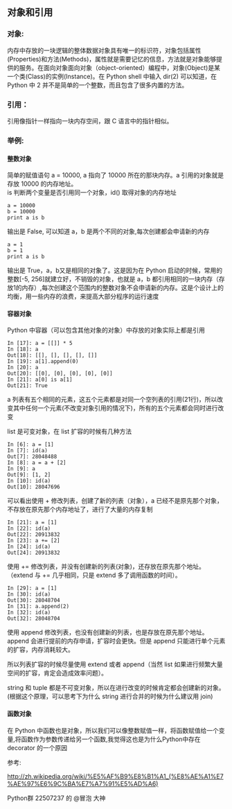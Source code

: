 ## 对象和引用  
### 对象:
内存中存放的一块逻辑的整体数据对象具有唯一的标识符，对象包括属性(Properties)和方法(Methods)，属性就是需要记忆的信息，方法就是对象能够提供的服务。在面向对象面向对象（object-oriented）编程中，对象(Object)是某一个类(Class)的实例(Instance)。在 Python shell 中输入 dir(2)
可以知道，在 Python 中 2 并不是简单的一个整数，而且包含了很多内置的方法。
### 引用：
引用像指针一样指向一块内存空间，跟 C 语言中的指针相似。
### 举例:
#### 整数对象
简单的赋值语句 a = 10000, a 指向了 10000 所在的那块内存。a 引用的对象就是存放 10000 的内存地址。  
is 判断两个变量是否引用同一个对象，id() 取得对象的内存地址  

    a = 10000 
    b = 10000 
    print a is b

输出是 False,  可以知道 a，b 是两个不同的对象,每次创建都会申请新的内存

    a = 1
    b = 1
    print a is b

输出是 True，a，b又是相同的对象了。这是因为在 Python 启动的时候，常用的整数[-5, 256]就建立好，不销毁的对象，也就是 a，b 都引用相同的一块内存（存放1的内存）,每次创建这个范围内的整数对象不会申请新的内存。这是个设计上的均衡，用一些内存的浪费，来提高大部分程序的运行速度
#### 容器对象
Python 中容器（可以包含其他对象的对象）中存放的对象实际上都是引用  

    In [17]: a = [[]] * 5
    In [18]: a
    Out[18]: [[], [], [], [], []]
    In [19]: a[1].append(0)
    In [20]: a
    Out[20]: [[0], [0], [0], [0], [0]]
    In [21]: a[0] is a[1]
    Out[21]: True

a 列表有五个相同的元素，这五个元素都是对同一个空列表的引用(21行)，所以改变其中任何一个元素(不改变对象引用的情况下)，所有的五个元素都会同时进行改变

list 是可变对象，在 list 扩容的时候有几种方法

    In [6]: a = [1]
    In [7]: id(a)
    Out[7]: 28048488
    In [8]: a = a + [2]
    In [9]: a
    Out[9]: [1, 2]
    In [10]: id(a)
    Out[10]: 28047696

可以看出使用 + 修改列表，创建了新的列表（对象），a 已经不是原先那个对象，不存放在原先那个内存地址了，进行了大量的内存复制

    In [21]: a = [1]
    In [22]: id(a)
    Out[22]: 20913832
    In [23]: a += [2]
    In [24]: id(a)
    Out[24]: 20913832

使用 += 修改列表，并没有创建新的列表(对象)，还存放在原先那个地址。（extend 与 += 几乎相同，只是 extend 多了调用函数的时间）。

    In [29]: a = [1]
    In [30]: id(a)
    Out[30]: 28048704
    In [31]: a.append(2)
    In [32]: id(a)
    Out[32]: 28048704

使用 append 修改列表，也没有创建新的列表，也是存放在原先那个地址。append 会进行提前的内存申请，扩容时会更快。但是 append 只能进行单个元素的扩容，内存消耗较大。

所以列表扩容的时候尽量使用 extend 或者 append（当然 list 如果进行频繁大量空间的扩容，肯定会造成效率问题）。

string 和 tuple 都是不可变对象，所以在进行改变的时候肯定都会创建新的对象。(根据这个原理，可以思考下为什么 string 进行合并的时候为什么建议用 join)

#### 函数对象
在 Python 中函数也是对象，所以我们可以像整数赋值一样，将函数赋值给一个变量,将函数作为参数传递给另一个函数,我觉得这也是为什么Python中存在 decorator 的一个原因 

参考:

http://zh.wikipedia.org/wiki/%E5%AF%B9%E8%B1%A1_(%E8%AE%A1%E7%AE%97%E6%9C%BA%E7%A7%91%E5%AD%A6)

Python群 22507237 的 @冒泡 大神 
